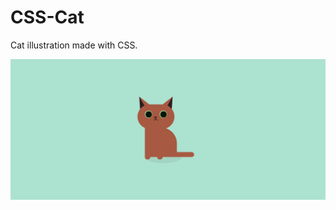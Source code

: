 # CSS-Cat
Cat illustration made with CSS.

![alt text](https://github.com/LostStruct24/CSS-Cat/blob/master/CSS-Cat.png)
